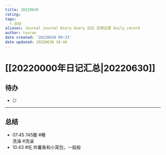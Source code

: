 ```yaml
---
title: 20220630
rating:
tags:
  - 日记
aliases: Journal journal Diary diary 日记 日常记录 Daily_record
author: tusrau
date created: '20220630 09:33'
date updated: 20220630 10:44
---
```


# [[20220000年日记汇总|20220630]]

## 待办

- [ ]

---

## 总结

- 07:45 745醒 #睡<br>洗澡 #洗澡
- 10:43 #吃 炸薯条和小笼包，一般般
